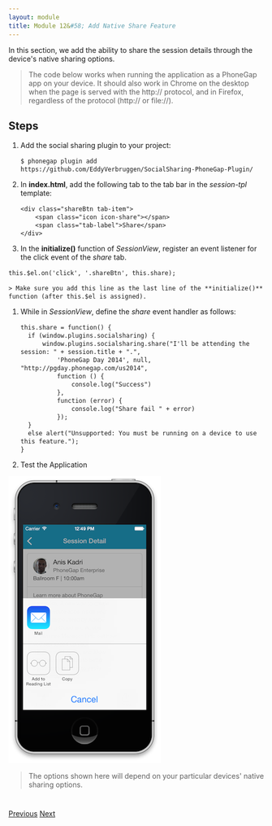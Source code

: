 ```yaml
---
layout: module
title: Module 12&#58; Add Native Share Feature
---
```

In this section, we add the ability to share the session details through the device's native sharing options. 

> The code below works when running the application as a PhoneGap app on your device. It should also work in Chrome on the desktop when the page is served with the http:// protocol, and in Firefox, regardless of the protocol (http:// or file://).


## Steps

1. Add the social sharing plugin to your project:

    ```
    $ phonegap plugin add https://github.com/EddyVerbruggen/SocialSharing-PhoneGap-Plugin/
    
    ```

1. In **index.html**, add the following tab to the tab bar in the *session-tpl* template:

    ```
    <div class="shareBtn tab-item">
        <span class="icon icon-share"></span>
        <span class="tab-label">Share</span>
    </div>
    ```

1. In the **initialize()** function of *SessionView*, register an event listener for the click event of the *share* tab.

  ```
  this.$el.on('click', '.shareBtn', this.share);
  ```

    > Make sure you add this line as the last line of the **initialize()** function (after this.$el is assigned).

1. While in *SessionView*, define the *share* event handler as follows:

    ```
    this.share = function() {
      if (window.plugins.socialsharing) {
          window.plugins.socialsharing.share("I'll be attending the session: " + session.title + ".",
              'PhoneGap Day 2014', null, "http://pgday.phonegap.com/us2014",
              function () {
                  console.log("Success")
              },
              function (error) {
                  console.log("Share fail " + error)
              });
      }
      else alert("Unsupported: You must be running on a device to use this feature.");
    }
    ```

1. Test the Application

![](images/share.png)

>The options shown here will depend on your particular devices' native sharing options. 

<div class="row" style="margin-top:40px;">
<div class="col-sm-12">
<a href="add-to-calendar.html" class="btn btn-default"><i class="glyphicon glyphicon-chevron-left"></i> 
Previous</a>
<a href="statusbar.html" class="btn btn-default pull-right">Next <i class="glyphicon 
glyphicon-chevron-right"></i></a>


</div>
</div>


